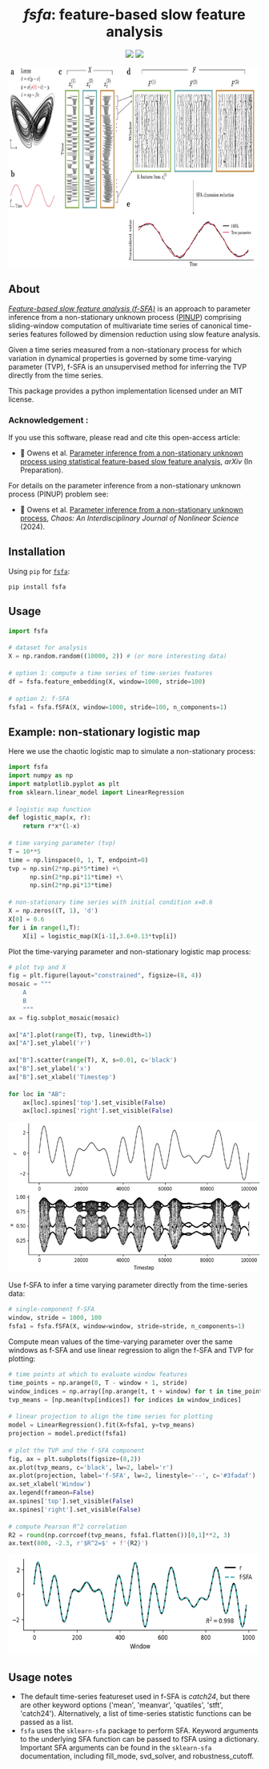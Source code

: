 <h1 align="center"><em>fsfa</em>: feature-based slow feature analysis</h1>

<p align="center">
    <a href="https://www.gnu.org/licenses/gpl-3.0"><img src="https://img.shields.io/badge/License-GPLv3-blue.svg" height="20"/></a>
 	  <a href="https://twitter.com/compTimeSeries"><img src="https://img.shields.io/twitter/url/https/twitter.com/compTimeSeries.svg?style=social&label=Follow%20%40compTimeSeries" height="20"/></a>
</p>


<p align="center"><img src="img/outline.png" height="400"/></p>

## About

[_Feature-based slow feature analysis (f-SFA)_](https://github.com/DynamicsAndNeuralSystems/fsfa) is an approach to parameter inference from a non-stationary unknown process ([PINUP](https://arxiv.org/abs/2407.08987)) comprising sliding-window computation of multivariate time series of canonical time-series features followed by dimension reduction using slow feature analysis.

Given a time series measured from a non-stationary process for which variation in dynamical properties is governed by some time-varying parameter (TVP), f-SFA is an unsupervised method for inferring the TVP directly from the time series.

This package provides a python implementation licensed under an MIT license.


### Acknowledgement :

If you use this software, please read and cite this open-access article:

- &#x1F4D7; Owens et al. [Parameter inference from a non-stationary unknown process using statistical feature-based slow feature analysis](url), _arXiv_ (In Preparation).

For details on the parameter inference from a non-stationary unknown process (PINUP) problem see:

- &#x1F4D7; Owens et al. [Parameter inference from a non-stationary unknown process](https://pubs.aip.org/aip/cha/article/34/10/101501/3318432/Parameter-inference-from-a-non-stationary-unknown), _Chaos: An Interdisciplinary Journal of Nonlinear Science_ (2024).

## Installation

Using `pip` for [`fsfa`](https://pypi.org/project/fsfa/):

```
pip install fsfa
```

## Usage

```python
import fsfa

# dataset for analysis
X = np.random.random((10000, 2)) # (or more interesting data)

# option 1: compute a time series of time-series features
df = fsfa.feature_embedding(X, window=1000, stride=100)

# option 2: f-SFA
fsfa1 = fsfa.fSFA(X, window=1000, stride=100, n_components=1)

```

## Example: non-stationary logistic map

Here we use the chaotic logistic map to simulate a non-stationary process:

```python
import fsfa
import numpy as np
import matplotlib.pyplot as plt
from sklearn.linear_model import LinearRegression

# logistic map function
def logistic_map(x, r):
    return r*x*(1-x)

# time varying parameter (tvp)
T = 10**5
time = np.linspace(0, 1, T, endpoint=0)
tvp = np.sin(2*np.pi*5*time) +\
      np.sin(2*np.pi*11*time) +\
      np.sin(2*np.pi*13*time)

# non-stationary time series with initial condition x=0.6
X = np.zeros((T, 1), 'd')
X[0] = 0.6
for i in range(1,T):
    X[i] = logistic_map(X[i-1],3.6+0.13*tvp[i])
```

Plot the time-varying parameter and non-stationary logistic map process:

```python
# plot tvp and X
fig = plt.figure(layout="constrained", figsize=(8, 4))
mosaic = """
    A
    B
    """
ax = fig.subplot_mosaic(mosaic)

ax["A"].plot(range(T), tvp, linewidth=1)
ax["A"].set_ylabel('r')

ax["B"].scatter(range(T), X, s=0.01, c='black')
ax["B"].set_ylabel('x')
ax["B"].set_xlabel('Timestep')

for loc in "AB":
    ax[loc].spines['top'].set_visible(False)
    ax[loc].spines['right'].set_visible(False)

```

<p align="center"><img src="img/logistic.png" height="300"/></p>

Use f-SFA to infer a time varying parameter directly from the time-series data:
```python
# single-component f-SFA
window, stride = 1000, 100
fsfa1 = fsfa.fSFA(X, window=window, stride=stride, n_components=1)
```

Compute mean values of the time-varying parameter over the same windows as f-SFA and use linear regression to align the f-SFA and TVP for plotting:

```python
# time points at which to evaluate window features
time_points = np.arange(0, T - window + 1, stride)
window_indices = np.array([np.arange(t, t + window) for t in time_points])
tvp_means = [np.mean(tvp[indices]) for indices in window_indices]

# linear projection to align the time series for plotting
model = LinearRegression().fit(X=fsfa1, y=tvp_means)
projection = model.predict(fsfa1)

# plot the TVP and the f-SFA component
fig, ax = plt.subplots(figsize=(8,2))
ax.plot(tvp_means, c='black', lw=2, label='r')
ax.plot(projection, label='f-SFA', lw=2, linestyle='--', c='#3fadaf')
ax.set_xlabel('Window')
ax.legend(frameon=False)
ax.spines['top'].set_visible(False)
ax.spines['right'].set_visible(False)

# compute Pearson R^2 correlation
R2 = round(np.corrcoef(tvp_means, fsfa1.flatten())[0,1]**2, 3)
ax.text(800, -2.3, r'$R^2=$' + f'{R2}')
```

<p align="center"><img src="img/fsfa.png" height="200"/></p>

## Usage notes

- The default time-series featureset used in f-SFA is _catch24_, but there are other keyword options ('mean', 'meanvar', 'quatiles', 'stft', 'catch24'). Alternatively, a list of time-series statistic functions can be passed as a list.
- `fsfa` uses the `sklearn-sfa` package to perform SFA. Keyword arguments to the underlying SFA function can be passed to fSFA using a dictionary. Important SFA arguments can be found in the `sklearn-sfa` documentation, including fill_mode, svd_solver, and robustness_cutoff.


